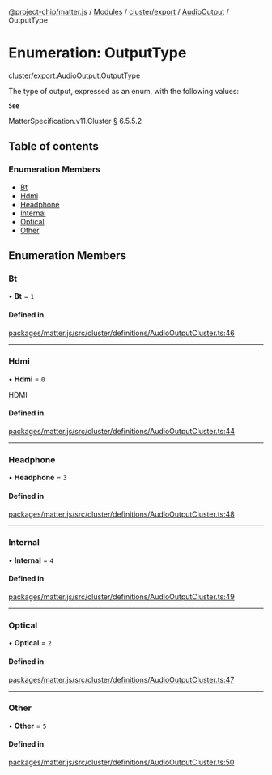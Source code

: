 [@project-chip/matter.js](../README.md) / [Modules](../modules.md) / [cluster/export](../modules/cluster_export.md) / [AudioOutput](../modules/cluster_export.AudioOutput.md) / OutputType

# Enumeration: OutputType

[cluster/export](../modules/cluster_export.md).[AudioOutput](../modules/cluster_export.AudioOutput.md).OutputType

The type of output, expressed as an enum, with the following values:

**`See`**

MatterSpecification.v11.Cluster § 6.5.5.2

## Table of contents

### Enumeration Members

- [Bt](cluster_export.AudioOutput.OutputType.md#bt)
- [Hdmi](cluster_export.AudioOutput.OutputType.md#hdmi)
- [Headphone](cluster_export.AudioOutput.OutputType.md#headphone)
- [Internal](cluster_export.AudioOutput.OutputType.md#internal)
- [Optical](cluster_export.AudioOutput.OutputType.md#optical)
- [Other](cluster_export.AudioOutput.OutputType.md#other)

## Enumeration Members

### Bt

• **Bt** = ``1``

#### Defined in

[packages/matter.js/src/cluster/definitions/AudioOutputCluster.ts:46](https://github.com/project-chip/matter.js/blob/904d0c9b952b91f28a21803759c5e5c66ee4d272/packages/matter.js/src/cluster/definitions/AudioOutputCluster.ts#L46)

___

### Hdmi

• **Hdmi** = ``0``

HDMI

#### Defined in

[packages/matter.js/src/cluster/definitions/AudioOutputCluster.ts:44](https://github.com/project-chip/matter.js/blob/904d0c9b952b91f28a21803759c5e5c66ee4d272/packages/matter.js/src/cluster/definitions/AudioOutputCluster.ts#L44)

___

### Headphone

• **Headphone** = ``3``

#### Defined in

[packages/matter.js/src/cluster/definitions/AudioOutputCluster.ts:48](https://github.com/project-chip/matter.js/blob/904d0c9b952b91f28a21803759c5e5c66ee4d272/packages/matter.js/src/cluster/definitions/AudioOutputCluster.ts#L48)

___

### Internal

• **Internal** = ``4``

#### Defined in

[packages/matter.js/src/cluster/definitions/AudioOutputCluster.ts:49](https://github.com/project-chip/matter.js/blob/904d0c9b952b91f28a21803759c5e5c66ee4d272/packages/matter.js/src/cluster/definitions/AudioOutputCluster.ts#L49)

___

### Optical

• **Optical** = ``2``

#### Defined in

[packages/matter.js/src/cluster/definitions/AudioOutputCluster.ts:47](https://github.com/project-chip/matter.js/blob/904d0c9b952b91f28a21803759c5e5c66ee4d272/packages/matter.js/src/cluster/definitions/AudioOutputCluster.ts#L47)

___

### Other

• **Other** = ``5``

#### Defined in

[packages/matter.js/src/cluster/definitions/AudioOutputCluster.ts:50](https://github.com/project-chip/matter.js/blob/904d0c9b952b91f28a21803759c5e5c66ee4d272/packages/matter.js/src/cluster/definitions/AudioOutputCluster.ts#L50)
